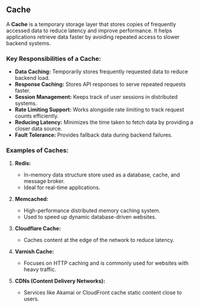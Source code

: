 ## Cache

A **Cache** is a temporary storage layer that stores copies of frequently accessed data to reduce latency and improve performance. It helps applications retrieve data faster by avoiding repeated access to slower backend systems.

### Key Responsibilities of a Cache:

- **Data Caching:** Temporarily stores frequently requested data to reduce backend load.
- **Response Caching:** Stores API responses to serve repeated requests faster.
- **Session Management:** Keeps track of user sessions in distributed systems.
- **Rate Limiting Support:** Works alongside rate limiting to track request counts efficiently.
- **Reducing Latency:** Minimizes the time taken to fetch data by providing a closer data source.
- **Fault Tolerance:** Provides fallback data during backend failures.

### Examples of Caches:

1. **Redis:**

   - In-memory data structure store used as a database, cache, and message broker.
   - Ideal for real-time applications.

2. **Memcached:**

   - High-performance distributed memory caching system.
   - Used to speed up dynamic database-driven websites.

3. **Cloudflare Cache:**

   - Caches content at the edge of the network to reduce latency.

4. **Varnish Cache:**

   - Focuses on HTTP caching and is commonly used for websites with heavy traffic.

5. **CDNs (Content Delivery Networks):**
   - Services like Akamai or CloudFront cache static content close to users.
